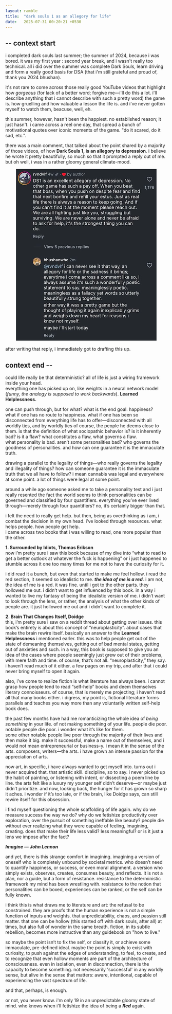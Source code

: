 ```yaml
---
layout: ramble
title:  "dark souls 1 as an allegory for life"
date:   2025-07-31 00:20:21 +0530
---
```


## -- context start

i completed dark souls last summer; the summer of 2024, because i was bored. it was my first year : second year break, and i wasn't really too technical. all i did over the summer was complete Dark Souls, learn driving and form a really good basis for DSA (that i'm still grateful and proud of, thank you 2024 bhushan).

it's not rare to come across those really good YouTube videos that highlight how *gorgeous* (for lack of a better word; forgive me—i'll do this a lot. i'll describe anything that i cannot describe with such a pretty word) the game is. how gruelling and how valuable a lesson the life is. and i've never gotten myself to watch them, beacuse, well, eh.

this summer, however, hasn't been the happiest. no established reason; it just hasn't. 
i came across a reel one day, that spread a bunch of motivational quotes over iconic moments of the game. "do it scared, do it sad, etc.".

there was a main comment, that talked about the point shared by a majority of those videos, of how **Dark Souls 1, is an allegory to depression**. i believe he wrote it pretty beautifully, so much so that it prompted a reply out of me. but oh well, i was in a rather gloomy general climate-mood. 

<div style="text-align: center;">
    <img src="/assets/images/ds1_context.png" alt="the comment" title="the comment">
</div>

after writing that reply, i immediately got to drafting this up.

## context end --

could life really be that deterministic? all of life is just a wiring framework inside your head.  
everything one has picked up on, like weights in a neural network model (*funny, the analogy is supposed to work backwards*). **Learned Helplessness.**  

one can push through, but for what? what is the end goal. happiness?  
what if one has no route to happiness. what if one has been so disconnected from everything life has to offer—disconnected with all worldly ties, and by worldly ties of course, the people he deems close to them. is that the definition of what sociopathic behavior is? is it inherently bad? is it a flaw? what constitutes a flaw, what governs a flaw.  
what personality is bad. aren’t some personalities bad? who governs the goodness of personalities. and how can one guarantee it is the immaculate truth.  

drawing a parallel to the legality of things—who really governs the legality and illegality of things? how can someone guarantee it is the immaculate truth that we all have to follow? i mean cannabis was legal and everywhere at some point. a lot of things were legal at some point.  

around a while ago someone asked me to take a personality test and i just really resented the fact the world seems to think personalities can be governed and classified by four quantifiers. everything you’ve ever lived through—merely through four quantifiers? no, it’s certainly bigger than that.  

i felt the need to really get help. but then, being as overthinking as i am, i combat the decision in my own head. i’ve looked through resources. what helps people. how people get help.  
i came across two books that i was willing to read, one more popular than the other.  

**1. Surrounded by Idiots, Thomas Erikson**  
now i’m pretty sure i saw this book because of my dive into “what to read to get a better outlook at whatever the fuck is happening” or i just happened to stumble across it one too many times for me not to have the curiosity for it.  

i did read it a bunch, but even that started to make me feel hollow. i read the red section, it seemed so idealistic to me. ***the idea of me is a red.*** i am not, the idea of me is a red. it was fine. until i got to the other parts. they hollowed me out. i didn’t want to get influenced by this book. in a way i wanted to live my fantasy of being the idealistic version of me. i didn’t want to look through the lens, or rather, the analysis of what the other kinds of people are. it just hollowed me out and i didn’t want to complete it.  

**2. Brain That Changes Itself, Doidge**  
this, i’m pretty sure i saw on a reddit thread about getting over issues. this book’s entirety is about this concept of “neuroplasticity”. about cases that make the brain rewire itself. basically an answer to the **Learned Helplessness** i mentioned earler. this was to help people get out of the state of demeaning themselves, getting out of bad mental states, getting out of anxieties and such. in a way, this book is supposed to give you an idea of the cases where people seemingly just grew out of their problems, with mere faith and time. of course, that’s not all. “neuroplasticity,” they say. i haven’t read much of it either. a few pages on my trip, and after that i could never bring myself to open it again.  

also, i’ve come to realize fiction is what literature has always been. i cannot grasp how people tend to read “self-help” books and deem themselves literary connoisseurs. of course, that is merely me projecting; i haven’t read all that many books either. i digress, my point is, fictional literature forms parallels and teaches you way more than any voluntarily written self-help book does.  

the past few months have had me romanticizing the whole idea of *being something* in your life. of not making something of your life. people die poor. notable people die poor. i wonder what it’s like for them.  
some other notable people live poor through the majority of their lives and then make it big. make it successful, make a name out of themselves, and i would not mean entrepreneurial or business-y. i mean it in the sense of the arts. composers, writers—the arts. i have grown an intense passion for the appreciation of arts.  

now art, in specific, i have always wanted to get myself into. turns out i never acquired that. that artistic skill. discipline, so to say. i never picked up the habit of painting, or listening with intent, or dissecting a poem line by line. the arts felt like a luxury my younger self didn’t deserve—or maybe just didn’t prioritize. and now, looking back, the hunger for it has grown so sharp it aches. i wonder if it’s too late, or if the brain, like Doidge says, can still rewire itself for this obsession.  

i find myself questioning the whole scaffolding of life again. why do we measure success the way we do? why do we fetishize productivity over exploration, over the pursuit of something ineffable like beauty? people die without ever realizing what they were capable of feeling, imagining, creating. does that make their life less valid? less meaningful? or is it just a lens we impose after the fact?  

***Imagine — John Lennon***

and yet, there is this strange comfort in imagining. imagining a version of oneself who is completely unbound by societal metrics. who doesn’t need to quantify happiness, or success, or even moral alignment. a version who simply exists, observes, creates, consumes beauty, and reflects. it is not a plan, nor a guide, but a form of resistance. resistance to the deterministic framework my mind has been wrestling with. resistance to the notion that personalities can be boxed, experiences can be ranked, or the self can be fully known.  

i think this is what draws me to literature and art: the refusal to be constrained. they are proofs that the human experience is not a simple function of inputs and weights. that unpredictability, chaos, and passion still matter. that one can be hollow (this started off with dark souls, after all) at times, but also full of wonder in the same breath. fiction, in its subtle rebellion, becomes more instructive than any guidebook on "how to live."  

so maybe the point isn’t to fix the self, or classify it, or achieve some immaculate, pre-defined ideal. maybe the point is simply to exist with curiosity, to push against the edges of understanding, to feel, to create, and to recognize that even hollow moments are part of the architecture of consciousness. even in isolation, even in disconnection, there is the capacity to become something. not necessarily 'successful' in any worldly sense, but alive in the sense that matters: aware, intentional, capable of experiencing the vast spectrum of life.  

and that, perhaps, is enough.

or not, you never know. i'm only 19 in an unpredictable gloomy state of mind. who knows when i'll fetishize the idea of being a ***Red*** again.
